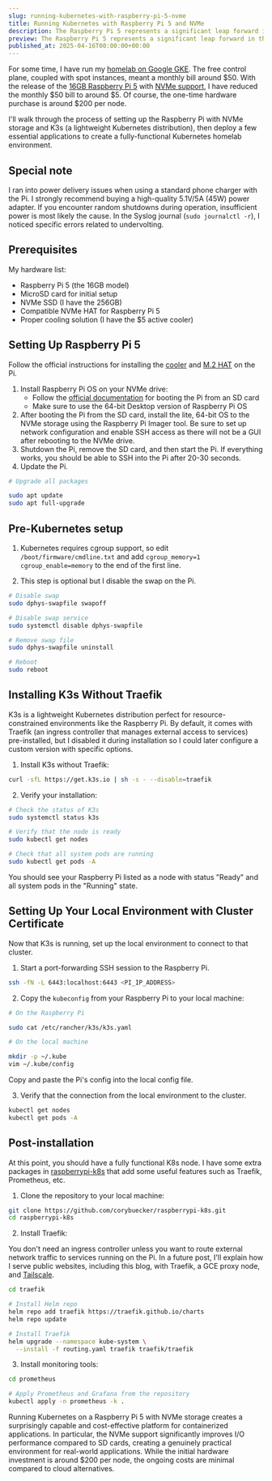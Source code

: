 ```yaml
---
slug: running-kubernetes-with-raspberry-pi-5-nvme
title: Running Kubernetes with Raspberry Pi 5 and NVMe
description: The Raspberry Pi 5 represents a significant leap forward in the world of single-board computers, with its quad-core CPU, up to 8GB of RAM, and PCIe 2.0 interface making it an excellent candidate for running Kubernetes. When paired with high-speed NVMe storage instead of traditional SD cards, you can create a surprisingly powerful and reliable Kubernetes cluster suitable for development, testing, or even light production workloads. In this guide, we'll walk through the process of setting up K3s (a lightweight Kubernetes distribution) on a Raspberry Pi 5 with NVMe storage, configure secure access, and deploy essential packages to create a fully-functional Kubernetes environment.
preview: The Raspberry Pi 5 represents a significant leap forward in the world of single-board computers, with its quad-core CPU, up to 8GB of RAM, and PCIe 2.0 interface making it an excellent candidate for running Kubernetes. When paired with high-speed NVMe storage instead of traditional SD cards, you can create a surprisingly powerful and reliable Kubernetes cluster suitable for development, testing, or even light production workloads. In this guide, we'll walk through the process of setting up K3s (a lightweight Kubernetes distribution) on a Raspberry Pi 5 with NVMe storage, configure secure access, and deploy essential packages to create a fully-functional Kubernetes environment.
published_at: 2025-04-16T00:00:00+00:00
---
```


For some time, I have run my [homelab on Google GKE](https://github.com/corybuecker/terraform-k8s-gke/tree/main). The free control plane, coupled with spot instances, meant a monthly bill around $50. With the release of the [16GB Raspberry Pi 5](https://www.raspberrypi.com/products/raspberry-pi-5/) with [NVMe support](https://www.raspberrypi.com/products/ssd-kit/), I have reduced the monthly $50 bill to around $5. Of course, the one-time hardware purchase is around $200 per node.

I'll walk through the process of setting up the Raspberry Pi with NVMe storage and K3s (a lightweight Kubernetes distribution), then deploy a few essential applications to create a fully-functional Kubernetes homelab environment.

## Special note

I ran into power delivery issues when using a standard phone charger with the Pi. I strongly recommend buying a high-quality 5.1V/5A (45W) power adapter. If you encounter random shutdowns during operation, insufficient power is most likely the cause. In the Syslog journal (`sudo journalctl -r`), I noticed specific errors related to undervolting.

## Prerequisites

My hardware list:

- Raspberry Pi 5 (the 16GB model)
- MicroSD card for initial setup
- NVMe SSD (I have the 256GB)
- Compatible NVMe HAT for Raspberry Pi 5
- Proper cooling solution (I have the $5 active cooler)

## Setting Up Raspberry Pi 5

Follow the official instructions for installing the [cooler](https://datasheets.raspberrypi.com/cooling/raspberry-pi-active-cooler-product-brief.pdf) and [M.2 HAT](https://datasheets.raspberrypi.com/ssd/raspberry-pi-ssd-kit-product-brief.pdf) on the Pi.

1. Install Raspberry Pi OS on your NVMe drive:
   - Follow the [official documentation](https://www.raspberrypi.com/documentation/computers/getting-started.html#installing-the-operating-system) for booting the Pi from an SD card
   - Make sure to use the 64-bit Desktop version of Raspberry Pi OS
2. After booting the Pi from the SD card, install the lite, 64-bit OS to the NVMe storage using the Raspberry Pi Imager tool. Be sure to set up network configuration and enable SSH access as there will not be a GUI after rebooting to the NVMe drive.
3. Shutdown the Pi, remove the SD card, and then start the Pi. If everything works, you should be able to SSH into the Pi after 20-30 seconds.
4. Update the Pi.

```bash
# Upgrade all packages

sudo apt update
sudo apt full-upgrade
```

## Pre-Kubernetes setup

1. Kubernetes requires cgroup support, so edit `/boot/firmware/cmdline.txt` and add `cgroup_memory=1 cgroup_enable=memory` to the end of the first line.

2. This step is optional but I disable the swap on the Pi.

```bash
# Disable swap
sudo dphys-swapfile swapoff

# Disable swap service
sudo systemctl disable dphys-swapfile

# Remove swap file
sudo dphys-swapfile uninstall

# Reboot
sudo reboot
```

## Installing K3s Without Traefik

K3s is a lightweight Kubernetes distribution perfect for resource-constrained environments like the Raspberry Pi. By default, it comes with Traefik (an ingress controller that manages external access to services) pre-installed, but I disabled it during installation so I could later configure a custom version with specific options.

1. Install K3s without Traefik:

```bash
curl -sfL https://get.k3s.io | sh -s - --disable=traefik
```

2. Verify your installation:

```bash
# Check the status of K3s
sudo systemctl status k3s

# Verify that the node is ready
sudo kubectl get nodes

# Check that all system pods are running
sudo kubectl get pods -A
```

You should see your Raspberry Pi listed as a node with status "Ready" and all system pods in the "Running" state.

## Setting Up Your Local Environment with Cluster Certificate

Now that K3s is running, set up the local environment to connect to that cluster.

1. Start a port-forwarding SSH session to the Raspberry Pi.

```bash
ssh -fN -L 6443:localhost:6443 <PI_IP_ADDRESS>
```

2. Copy the `kubeconfig` from your Raspberry Pi to your local machine:

```bash
# On the Raspberry Pi

sudo cat /etc/rancher/k3s/k3s.yaml

# On the local machine

mkdir -p ~/.kube
vim ~/.kube/config
```

Copy and paste the Pi's config into the local config file.

3. Verify that the connection from the local environment to the cluster.

```bash
kubectl get nodes
kubectl get pods -A
```

## Post-installation

At this point, you should have a fully functional K8s node. I have some extra packages in [raspberrypi-k8s](https://github.com/corybuecker/raspberrypi-k8s) that add some useful features such as Traefik, Prometheus, etc.

1. Clone the repository to your local machine:

```bash
git clone https://github.com/corybuecker/raspberrypi-k8s.git
cd raspberrypi-k8s
```

2. Install Traefik:

You don't need an ingress controller unless you want to route external network traffic to services running on the Pi. In a future post, I'll explain how I serve public websites, including this blog, with Traefik, a GCE proxy node, and [Tailscale](https://tailscale.com).

```bash
cd traefik

# Install Helm repo
helm repo add traefik https://traefik.github.io/charts
helm repo update

# Install Traefik
helm upgrade --namespace kube-system \
  --install -f routing.yaml traefik traefik/traefik
```

3. Install monitoring tools:

```bash
cd prometheus

# Apply Prometheus and Grafana from the repository
kubectl apply -n prometheus -k .
```

Running Kubernetes on a Raspberry Pi 5 with NVMe storage creates a surprisingly capable and cost-effective platform for containerized applications. In particular, the NVMe support significantly improves I/O performance compared to SD cards, creating a genuinely practical environment for real-world applications. While the initial hardware investment is around $200 per node, the ongoing costs are minimal compared to cloud alternatives.
